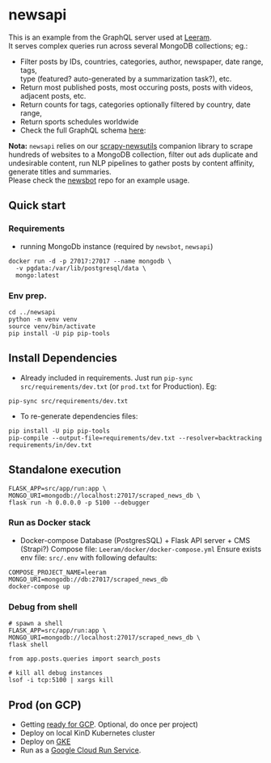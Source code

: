 # newsapi

This is an example from the GraphQL server used at [Leeram](https://leeram.today). \
It serves complex queries run across several MongoDB collections; eg.:
- Filter posts by IDs, countries, categories, author, newspaper, date range, tags, \
  type (featured? auto-generated by a summarization task?), etc.
- Return most published posts, most occuring posts, posts with videos, adjacent posts, etc.
- Return counts for tags, categories optionally filtered by country, date range, 
- Return sports schedules worldwide
- Check the full GraphQL schema [here](./src/app/schema.graphql):

**Nota:** `newsapi` relies on our [scrapy-newsutils](https://github.com/techoutlooks/scrapy-newsutils) companion library 
to scrape hundreds of websites to a MongoDB collection, 
filter out ads duplicate and undesirable content,
run NLP pipelines to gather posts by content affinity, generate titles and summaries. \
Please check the [newsbot](https://github.com/techoutlooks/scrapy-newsutils) repo for an example usage.

## Quick start

### Requirements

* running MongoDb instance (required by `newsbot`, `newsapi`)

```shell
docker run -d -p 27017:27017 --name mongodb \
  -v pgdata:/var/lib/postgresql/data \
  mongo:latest
```

### Env prep.

```shell
cd ../newsapi
python -m venv venv
source venv/bin/activate
pip install -U pip pip-tools
```

## Install Dependencies

* Already included in requirements.
Just run `pip-sync src/requirements/dev.txt` 
(or `prod.txt` for Production). Eg:

```shell
pip-sync src/requirements/dev.txt  
```
* To re-generate dependencies files:

```shell
pip install -U pip pip-tools
pip-compile --output-file=requirements/dev.txt --resolver=backtracking requirements/in/dev.txt
```

## Standalone execution

```shell
FLASK_APP=src/app/run:app \
MONGO_URI=mongodb://localhost:27017/scraped_news_db \
flask run -h 0.0.0.0 -p 5100 --debugger
```

### Run as Docker stack

* Docker-compose
Database (PostgresSQL) + Flask API server + CMS (Strapi?)
Compose file: `Leeram/docker/docker-compose.yml`
Ensure exists env file: `src/.env` with following defaults:

```shell
COMPOSE_PROJECT_NAME=leeram
MONGO_URI=mongodb://db:27017/scraped_news_db
docker-compose up 
```

### Debug from shell

```shell
# spawn a shell 
FLASK_APP=src/app/run:app \
MONGO_URI=mongodb://localhost:27017/scraped_news_db \
flask shell

from app.posts.queries import search_posts

# kill all debug instances
lsof -i tcp:5100 | xargs kill
```

## Prod (on GCP)

* Getting [ready for GCP](./doc/gcloud-init.md). Optional, do once per project) 
* Deploy on local KinD Kubernetes cluster
* Deploy on [GKE](gke.md)
* Run as a [Google Cloud Run Service](./doc/cloudrun.md).


